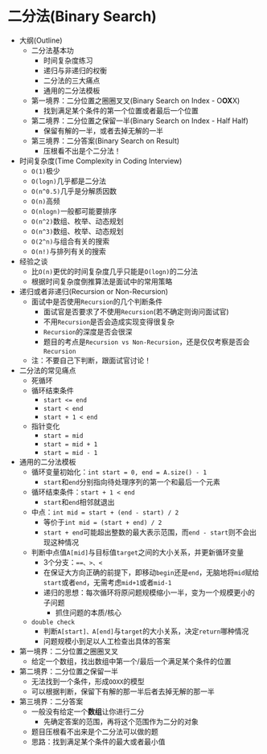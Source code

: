 # 二分法(Binary Search)
* 大纲(Outline)
  * 二分法基本功
    * 时间复杂度练习
    * 递归与非递归的权衡
    * 二分法的三大痛点
    * 通用的二分法模板
  * 第一境界：二分位置之圈圈叉叉(Binary Search on Index - O**OX**X)
    * 找到满足某个条件的第一个位置或者最后一个位置
  * 第二境界：二分位置之保留一半(Binary Search on Index - Half Half)
    * 保留有解的一半，或者去掉无解的一半
  * 第三境界：二分答案(Binary Search on Result)
    * 压根看不出是个二分法！
* 时间复杂度(Time Complexity in Coding Interview)
  * `O(1)`极少
  * `O(logn)`几乎都是二分法
  * `O(n^0.5)`几乎是分解质因数
  * `O(n)`高频
  * `O(nlogn)`一般都可能要排序
  * `O(n^2)`数组、枚举、动态规划
  * `O(n^3)`数组、枚举、动态规划
  * `O(2^n)`与组合有关的搜索
  * `O(n!)`与排列有关的搜索
* 经验之谈
  * 比`O(n)`更优的时间复杂度几乎只能是`O(logn)`的二分法
  * 根据时间复杂度倒推算法是面试中的常用策略
* 递归或者非递归(Recursion or Non-Recursion)
  * 面试中是否使用`Recursion`的几个判断条件
    * 面试官是否要求了不使用`Recursion`(若不确定则询问面试官)
    * 不用`Recursion`是否会造成实现变得很复杂
    * `Recursion`的深度是否会很深
    * 题目的考点是`Recursion vs Non-Recursion`，还是仅仅考察是否会`Recursion`
  * 注：不要自己下判断，跟面试官讨论！
* 二分法的常见痛点
  * 死循环
  * 循环结束条件
    * `start <= end`
    * `start < end`
    * `start + 1 < end`
  * 指针变化
    * `start = mid`
    * `start = mid + 1`
    * `start = mid - 1`
* 通用的二分法模板
  * 循环变量初始化：`int start = 0, end = A.size() - 1`
    * `start`和`end`分别指向待处理序列的第一个和最后一个元素
  * 循环结束条件：`start + 1 < end`
    * `start`和`end`相邻就退出
  * 中点：`int mid = start + (end - start) / 2`
    * 等价于`int mid = (start + end) / 2`
    * `start + end`可能超出整数的最大表示范围，而`end - start`则不会出现这种情况
  * 判断中点值`A[mid]`与目标值`target`之间的大小关系，并更新循环变量
    * 3个分支：`==、>、<`
    * 在保证大方向正确的前提下，即移动`begin`还是`end`，无脑地将`mid`赋给`start`或者`end`，无需考虑`mid+1`或者`mid-1`
    * 递归的思想：每次循环将原问题规模缩小一半，变为一个规模更小的子问题
      * 抓住问题的本质/核心
  * `double check`
    * 判断`A[start]、A[end]`与`target`的大小关系，决定`return`哪种情况
    * 问题规模小到足以人工检查出具体的答案
* 第一境界：二分位置之圈圈叉叉
  * 给定一个数组，找出数组中第一个/最后一个满足某个条件的位置
* 第二境界：二分位置之保留一半
  * 无法找到一个条件，形成`OOXX`的模型
  * 可以根据判断，保留下有解的那一半后者去掉无解的那一半
* 第三境界：二分答案
  * 一般没有给定一个**数组**让你进行二分
    * 先确定答案的范围，再将这个范围作为二分的对象
  * 题目压根看不出来是个二分法可以做的题
  * 思路：找到满足某个条件的最大或者最小值

